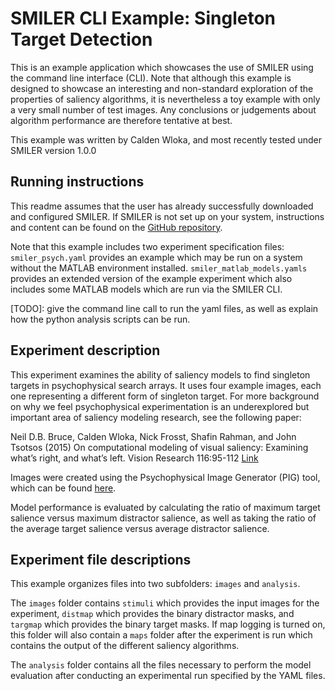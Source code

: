 # SMILER CLI Example: Singleton Target Detection

This is an example application which showcases the use of SMILER using the command line interface (CLI). Note that although this example is designed to showcase an interesting and non-standard exploration of the properties of saliency algorithms, it is nevertheless a toy example with only a very small number of test images. Any conclusions or judgements about algorithm performance are therefore tentative at best.

This example was written by Calden Wloka, and most recently tested under SMILER version 1.0.0

## Running instructions

This readme assumes that the user has already successfully downloaded and configured SMILER. If SMILER is not set up on your system, instructions and content can be found on the [GitHub repository](https://github.com/TsotsosLab/SMILER).

Note that this example includes two experiment specification files:
`smiler_psych.yaml` provides an example which may be run on a system without the MATLAB environment installed. 
`smiler_matlab_models.yamls` provides an extended version of the example experiment which also includes some MATLAB models which are run via the SMILER CLI.

[TODO]: give the command line call to run the yaml files, as well as explain how the python analysis scripts can be run.

## Experiment description

This experiment examines the ability of saliency models to find singleton targets in psychophysical search arrays. It uses four example images, each one representing a different form of singleton target. For more background on why we feel psychophysical experimentation is an underexplored but important area of saliency modeling research, see the following paper:

Neil D.B. Bruce, Calden Wloka, Nick Frosst, Shafin Rahman, and John Tsotsos (2015) On computational modeling of visual saliency: Examining what’s right, and what’s left. Vision Research 116:95-112 [Link](https://www.sciencedirect.com/science/article/pii/S0042698915000267)

Images were created using the Psychophysical Image Generator (PIG) tool, which can be found [here](http://jtl.lassonde.yorku.ca/PIG/).

Model performance is evaluated by calculating the ratio of maximum target salience versus maximum distractor salience, as well as taking the ratio of the average target salience versus average distractor salience.

## Experiment file descriptions

This example organizes files into two subfolders: `images` and `analysis`.

The `images` folder contains `stimuli` which provides the input images for the experiment, `distmap` which provides the binary distractor masks, and `targmap` which provides the binary target masks. If map logging is turned on, this folder will also contain a `maps` folder after the experiment is run which contains the output of the different saliency algorithms.

The `analysis` folder contains all the files necessary to perform the model evaluation after conducting an experimental run specified by the YAML files.
